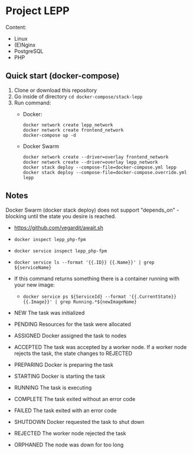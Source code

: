 # Project LEPP

Content:
- Linux
- (E)Nginx
- PostgreSQL
- PHP

## Quick start (docker-compose)
1. Clone or download this repository
1. Go inside of directory `cd docker-compose/stack-lepp`
1. Run command:
    - Docker:

          docker network create lepp_network
          docker network create frontend_network
          docker-compose up -d

    - Docker Swarm
          
          docker network create --driver=overlay frontend_network
          docker network create --driver=overlay lepp_network          
          docker stack deploy --compose-file=docker-compose.yml lepp
          docker stack deploy --compose-file=docker-compose.override.yml lepp

## Notes

Docker Swarm (docker stack deploy) does not support "depends_on" - blocking until the state you desire is reached.
- https://github.com/vegardit/await.sh
- `docker inspect lepp_php-fpm`
- `docker service inspect lepp_php-fpm`
- `docker service ls --format '{{.ID}} {{.Name}}' | grep ${serviceName}`
- If this command returns something there is a container running with your new image:
    - `docker service ps ${ServiceId} --format '{{.CurrentState}} {{.Image}}' | grep Running.*${newImageName}`

- NEW The task was initialized
- PENDING Resources for the task were allocated
- ASSIGNED Docker assigned the task to nodes
- ACCEPTED The task was accepted by a worker node. If a worker node rejects the task, the state changes to REJECTED
- PREPARING Docker is preparing the task
- STARTING Docker is starting the task
- RUNNING The task is executing
- COMPLETE The task exited without an error code
- FAILED The task exited with an error code
- SHUTDOWN Docker requested the task to shut down
- REJECTED The worker node rejected the task
- ORPHANED The node was down for too long